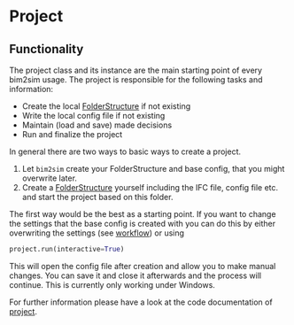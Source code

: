 # Project

## Functionality

The project class and its instance are the main starting point of every bim2sim
usage. The project is responsible for the following tasks and information:

* Create the local [FolderStructure](FolderStructure) if not existing
* Write the local config file if not existing
* Maintain (load and save) made decisions
* Run and finalize the project

In general there are two ways to basic ways to create a project.

1. Let `bim2sim` create your FolderStructure and base config, that you might
   overwrite later.
2. Create a [FolderStructure](FolderStructure) yourself including the IFC file,
   config file etc. and start the project based on this folder.

The first way would be the best as a starting point. If you want to change the
settings that the base config is created with you can do this by either
overwriting the settings (see [workflow](workflow_concept)) or using

```python
project.run(interactive=True)
```

This will open the config file after creation and allow you to make manual
changes. You can save it and close it afterwards and the process will continue. 
This is currently only working under Windows.

For further information please have a look at the code documentation of 
[project](project).

